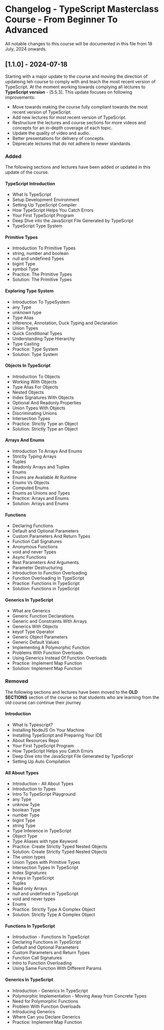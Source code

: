 # Changelog - TypeScript Masterclass Course - From Beginner To Advanced

All notable changes to this course will be documented in this file from 18 July, 2024 onwards.

## [1.1.0] - 2024-07-18

Starting with a major update to the course and moving the direction of updateing teh course to comply with and teach the most recent version of TypeScript. At the moment working towards complying all lectures to **TypeScript version** - [5.5.3]. This update focuses on following improvements:

- Move towards making the course fully compliant towards the most recent version of TypeScript.
- Add new lectures for most recent version of TypeScript.
- Restructure the lectures and course sections for more videos and concepts for an in-depth coverage of each topic.
- Update the quality of video and audio.
- Better presentations for delivery of concepts.
- Deprecate lectures that do not adhere to newer standards.

### Added

The following sections and lectures have been added or updated in this update of the course.

#### TypeScript Introduction

- What Is TypeScript
- Setup Development Environment
- Setting Up TypeScript Compiler
- How TypeScript Helps You Catch Errors
- Your First TypeScript Program
- Deep Dive into the JavaScript File Generated by TypeScript
- TypeScript Type System

#### Primitive Types

- Introduction To Primitive Types
- string, number and boolean
- null and undefined Types
- bigint Type
- symbol Type
- Practice: The Primitive Types
- Solution: The Primitive Types

#### Exploring Type System

- Introduction To TypeSystem
- any Type
- unknown type
- Type Alias
- Inference, Annotation, Duck Typing and Declaration
- Union Types
- Quick Conditional Types
- Understanding Type Hierarchy
- Type Casting
- Practice: Type System
- Solution: Type System

#### Objects In TypeScript

- Introduction To Objects
- Working With Objects
- Type Alias For Objects
- Nested Objects
- Index Signatures With Objects
- Optional And Readonly Properties
- Union Types With Objects
- Discriminating Unions
- Intersection Types
- Practice: Strictly Type an Object
- Solution: Strictly Type an Object

#### Arrays And Enums

- Introduction To Arrays And Enums
- Strictly Typing Arrays
- Tuples
- Readonly Arrays and Tuples
- Enums
- Enums are Available At Runtime
- Enums Vs Objects
- Computed Enums
- Enums as Unions and Types
- Practice: Arrays and Enums
- Solution: Arrays and Enums

#### Functions

- Declaring Functions
- Default and Optional Parameters
- Custom Parameters And Return Types
- Function Call Signatures
- Anonymous Functions
- void and never Types
- Async Functions
- Rest Parameters And Arguments
- Parameter Destructuring
- Introduction to Function Overloading
- Function Overloading In TypeScript
- Practice: Functions in TypeScript
- Solution: Functions in TypeScript

#### Generics In TypeScript

- What are Generics
- Generic Function Declarations
- Generic and Constraints With Arrays
- Generics With Objects
- keyof Type Operator
- Generic Object Parameters
- Generic Default Values
- Implementing A Polymorphic Function
- Problems With Function Overloads
- Using Generics Instead Of Function Overloads
- Practice: Implement Map Function
- Solution: Implement Map Function

### Removed

The following sections and lectures have been moved to the **OLD SECTIONS** section of the course so that students who are learning from the old course can continue their journey

#### Introduction

- What Is Typescript?
- Installing NodeJS On Your Machine
- Installing TypeScript and Preparing Your IDE
- About Resources Repo
- Your First TypeScript Program
- How TypeScript Helps you Catch Errors
- Deep Dive into the JavaScript File Generated by TypeScript
- Setting Up Auto Compilation

#### All About Types

- Introduction - All About Types
- Introduction to Types
- Intro To TypeScript Playground
- any Type
- unknow Type
- boolean Type
- number Type
- bigint Type
- string Type
- Type Inference in TypeScript
- Object Type
- Type Aliases with type Keyword
- Practice: Create Strictly Typed Nested Objects
- Solution: Create Strictly Typed Nested Objects
- The union types
- Union Types with Primitive Types
- Intersection Types In TypeScript
- Index Signatures
- Arrays in TypeScript
- Tuples
- Read only Arrays
- null and undefined in TypeScript
- void and never types
- Enums
- Practice: Strictly Type A Complex Object
- Solution: Strictly Type A Complex Object

#### Functions In TypeScript

- Introduction - Functions In TypeScript
- Declaring Functions in TypeScript
- Default and Optional Parameters
- Custom Parameters and Return Types
- Function Call Signatures
- Intro to Function Overloading
- Using Same Function With Different Params

#### Generics In TypeScript

- Introduction - Generics In TypeScript
- Polymorphic Implementation - Moving Away from Concrete Types
- Need for Polymorphic Functions
- Problem With Function Overloads
- Introducing Generics
- Where Can you Declare Generics
- Practice: Implement Map Function
